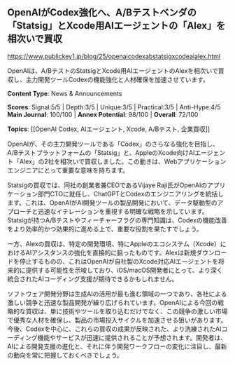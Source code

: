 ## OpenAIがCodex強化へ、A/Bテストベンダの「Statsig」とXcode用AIエージェントの「Alex」を相次いで買収

https://www.publickey1.jp/blog/25/openaicodexabstatsigxcodeaialex.html

OpenAIは、A/BテストのStatsigとXcode用AIエージェントのAlexを相次いで買収し、主力開発ツールCodexの機能強化と人材確保を加速させています。

**Content Type**: News & Announcements

**Scores**: Signal:5/5 | Depth:3/5 | Unique:3/5 | Practical:3/5 | Anti-Hype:4/5
**Main Journal**: 100/100 | **Annex Potential**: 98/100 | **Overall**: 72/100

**Topics**: [[OpenAI Codex, AIエージェント, Xcode, A/Bテスト, 企業買収]]

OpenAIが、その主力開発ツールである「Codex」のさらなる強化を目指し、A/Bテストプラットフォームの「Statsig」と、AppleのXcode向けAIエージェント「Alex」の2社を相次いで買収しました。この動きは、Webアプリケーションエンジニアにとって重要な意味を持ちます。

Statsigの買収では、同社の創業者兼CEOであるVijaye Raji氏がOpenAIのアプリケーション部門CTOに就任し、ChatGPTとCodexのエンジニアリングを統括します。これは、OpenAIがAI開発ツールの製品開発において、データ駆動型のアプローチと迅速なイテレーションを重視する明確な戦略を示しています。Statsigが持つA/Bテストやフィーチャーフラグの専門知識は、Codexの機能改善をより効率的かつ効果的に進める上で、重要な役割を果たすでしょう。

一方、Alexの買収は、特定の開発環境、特にAppleのエコシステム（Xcode）におけるAIアシスタンスの強化を直接的に狙ったものです。Alexは新規ダウンロードを停止するものの、これはOpenAIが自社製のXcode対応AIエージェントを将来的に提供する可能性を示唆しており、iOS/macOS開発者にとって、より深く統合されたAIコーディング支援が期待できるかもしれません。

ソフトウェア開発分野は生成AIの活用が最も進む領域の一つであり、各社による激しい競争と迅速な製品開発が繰り広げられています。OpenAIによる今回の戦略的な買収は、単に技術やツールを取り込むだけでなく、この競争の激しい市場で優秀な人材を確保し、製品の市場投入サイクルを加速させる狙いがあります。今後、Codexを中心に、これらの買収の成果が反映された、より洗練されたAIコーディング機能やサービスが迅速に提供されることが予想されます。開発者は、AIによる開発支援の進化と、それに伴う開発ワークフローの変化に注目し、最新の動向を常に把握しておくべきでしょう。